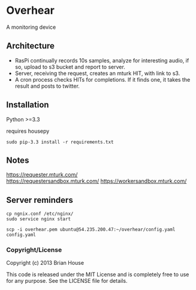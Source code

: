 Overhear
========

A monitoring device

Architecture
------------

- RasPi continually records 10s samples, analyze for interesting audio, if so, upload to s3 bucket and report to server.
- Server, receiving the request, creates an mturk HIT, with link to s3.
- A cron process checks HITs for completions. If it finds one, it takes the result and posts to twitter.



Installation
------------

Python >=3.3

requires housepy

    sudo pip-3.3 install -r requirements.txt


Notes
-----

https://requester.mturk.com/  
https://requestersandbox.mturk.com/
https://workersandbox.mturk.com/


Server reminders
----------------
    cp ngnix.conf /etc/nginx/
    sudo service nginx start

    scp -i overhear.pem ubuntu@54.235.200.47:~/overhear/config.yaml config.yaml


### Copyright/License

Copyright (c) 2013 Brian House

This code is released under the MIT License and is completely free to use for any purpose. See the LICENSE file for details.

